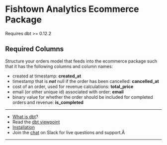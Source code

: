 # Fishtown Analytics Ecommerce Package

Requires dbt >= 0.12.2

## Required Columns

Structure your orders model that feeds into the ecommerce package such that it has the following columns and column names:
- created at timestamp: **created_at**
- timestamp that is ***not*** null if the order has been cancelled: **cancelled_at**
- cost of an order, used for revenue calculations: **total_price**
- email (or other unique id) associated with order: **email**
- binary value for whether the order should be included for completed orders and revenue: **is_completed**

---
- [What is dbt](https://dbt.readme.io/docs/overview)?
- Read the [dbt viewpoint](https://dbt.readme.io/docs/viewpoint)
- [Installation](https://dbt.readme.io/docs/installation)
- Join the [chat](http://ac-slackin.herokuapp.com/) on Slack for live questions and support.Â
---
